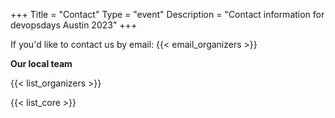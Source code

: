 +++
Title = "Contact"
Type = "event"
Description = "Contact information for devopsdays Austin 2023"
+++

If you'd like to contact us by email: {{< email_organizers >}}

**Our local team**

{{< list_organizers >}}


{{< list_core >}}
